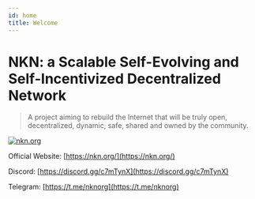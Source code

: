```yaml
---
id: home
title: Welcome
---
```


# NKN: a Scalable Self-Evolving and Self-Incentivized Decentralized Network

> A project aiming to rebuild the Internet that will be truly open,
  decentralized, dynamic, safe, shared and owned by the community.

[![nkn.org](https://github.com/nknorg/nkn/wiki/img/nkn_logo.png)](https://nkn.org/)

Official Website: [https://nkn.org/](https://nkn.org/)

Discord: [https://discord.gg/c7mTynX](https://discord.gg/c7mTynX)

Telegram: [https://t.me/nknorg](https://t.me/nknorg)

